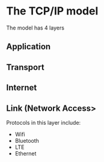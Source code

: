 # The TCP/IP model

The model has 4 layers

## Application

## Transport

## Internet

## Link (Network Access>

Protocols in this layer include:

- Wifi
- Bluetooth
- LTE
- Ethernet
